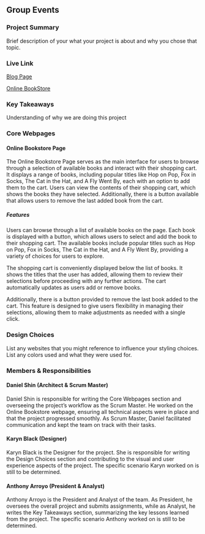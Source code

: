 ## Group Events

### Project Summary

Brief description of your what your project is about and why you chose that topic.

### Live Link

[Blog Page](https://wowowo1791.github.io/group/homework-5) 

[Online BookStore](https://wowowo1791.github.io/group/homework-5/onlinebookstore.html)

### Key Takeaways

Understanding of why we are doing this project

### Core Webpages
#### Online Bookstore Page

The Online Bookstore Page serves as the main interface for users to browse through a selection of available books and interact with their shopping cart. It displays a range of books, including popular titles like Hop on Pop, Fox in Socks, The Cat in the Hat, and A Fly Went By, each with an option to add them to the cart. Users can view the contents of their shopping cart, which shows the books they have selected. Additionally, there is a button available that allows users to remove the last added book from the cart.

##### Features

Users can browse through a list of available books on the page. Each book is displayed with a button, which allows users to select and add the book to their shopping cart. The available books include popular titles such as Hop on Pop, Fox in Socks, The Cat in the Hat, and A Fly Went By, providing a variety of choices for users to explore.

The shopping cart is conveniently displayed below the list of books. It shows the titles that the user has added, allowing them to review their selections before proceeding with any further actions. The cart automatically updates as users add or remove books.

Additionally, there is a button provided to remove the last book added to the cart. This feature is designed to give users flexibility in managing their selections, allowing them to make adjustments as needed with a single click.


### Design Choices 

List any websites that you might reference to influence your styling choices. List any colors used and what they were used for.

### Members & Responsibilities

#### Daniel Shin (Architect & Scrum Master)
Daniel Shin is responsible for writing the Core Webpages section and overseeing the project’s workflow as the Scrum Master. He worked on the Online Bookstore webpage, ensuring all technical aspects were in place and that the project progressed smoothly. As Scrum Master, Daniel facilitated communication and kept the team on track with their tasks.

#### Karyn Black (Designer)
Karyn Black is the Designer for the project. She is responsible for writing the Design Choices section and contributing to the visual and user experience aspects of the project. The specific scenario Karyn worked on is still to be determined.

#### Anthony Arroyo (President & Analyst)
Anthony Arroyo is the President and Analyst of the team. As President, he oversees the overall project and submits assignments, while as Analyst, he writes the Key Takeaways section, summarizing the key lessons learned from the project. The specific scenario Anthony worked on is still to be determined.
